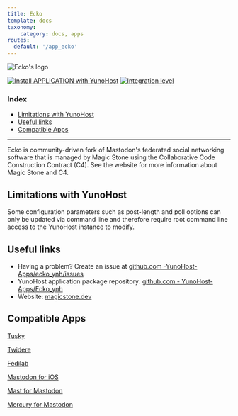```yaml
---
title: Ecko
template: docs
taxonomy:
    category: docs, apps
routes:
  default: '/app_ecko'
---
```


![Ecko's logo](image://ecko_logo.jpg)

[![Install APPLICATION with YunoHost](https://install-app.yunohost.org/install-with-yunohost.png)](https://install-app.yunohost.org/?app=ecko) [![Integration level](https://dash.yunohost.org/integration/ecko.svg)](https://dash.yunohost.org/appci/app/ecko)

### Index

- [Limitations with YunoHost](#limitations-with-yunohost)
- [Useful links](#useful-links)
- [Compatible Apps](#compatible-apps)

---

Ecko is community-driven fork of Mastodon's federated social networking software that is managed by Magic Stone using the Collaborative Code Construction Contract (C4). See the website for more information about Magic Stone and C4.

## Limitations with YunoHost

Some configuration parameters such as post-length and poll options can only be updated via command line and therefore require root command line access to the YunoHost instance to modify.

## Useful links

+ Having a problem? Create an issue at [github.com -YunoHost-Apps/ecko_ynh/issues](https://github.com/YunoHost-Apps/ecko_ynh/issues)
+ YunoHost application package repository: [github.com - YunoHost-Apps/Ecko\_ynh](https://github.com/YunoHost-Apps/ecko_ynh)
+ Website: [magicstone.dev](https://magicstone.dev/)

## Compatible Apps
[Tusky](https://tusky.app/)

[Twidere](https://twidere.com/)

[Fedilab](https://fedilab.app/)

[Mastodon for iOS](https://apps.apple.com/us/app/mastodon-for-iphone/id1571998974)

[Mast for Mastodon](https://apps.apple.com/us/app/mast-for-mastodon/id1437429129)

[Mercury for Mastodon](https://apps.apple.com/us/app/mercury-for-mastodon/id1486749200)

